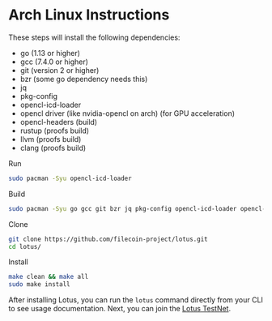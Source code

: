 # Arch Linux Instructions

These steps will install the following dependencies:

- go (1.13 or higher)
- gcc (7.4.0 or higher)
- git (version 2 or higher)
- bzr (some go dependency needs this)
- jq
- pkg-config
- opencl-icd-loader
- opencl driver (like nvidia-opencl on arch) (for GPU acceleration)
- opencl-headers (build)
- rustup (proofs build)
- llvm (proofs build)
- clang (proofs build)

Run

```sh
sudo pacman -Syu opencl-icd-loader
```

Build

```sh
sudo pacman -Syu go gcc git bzr jq pkg-config opencl-icd-loader opencl-headers
```

Clone

```sh
git clone https://github.com/filecoin-project/lotus.git
cd lotus/
```

Install

```sh
make clean && make all
sudo make install
```

After installing Lotus, you can run the `lotus` command directly from your CLI
to see usage documentation. Next, you can join the
[Lotus TestNet](https://docs.lotu.sh/en+join-testnet).
